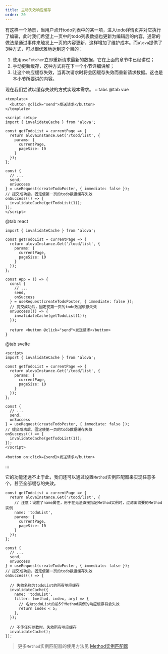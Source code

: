 ```yaml
---
title: 主动失效响应缓存
order: 20
---
```


有这样一个场景，当用户点开todo列表中的某一项，进入todo详情页并对它执行了编辑，此时我们希望上一页中的todo列表数据也更新为编辑后的内容，通常的做法是通过事件来触发上一页的内容更新，这样增加了维护成本。而`alova`提供了3种方式，可以很优雅地达到这个目的：
1. 使用`useFetcher`立即重新请求最新的数据，它在上面的章节中已经讲过；
2. 手动更新缓存，这种方式将在下一个小节详细讲解；
3. 让这个响应缓存失效，当再次请求时将会因缓存失效而重新请求数据。这也是本小节所要讲的内容。

现在我们尝试以缓存失效的方式实现本需求。
:::tabs
@tab vue
```vue{22-25}
<template>
  <button @click="send">发送请求</button>
</template>

<script setup>
import { invalidateCache } from 'alova';

const getTodoList = currentPage => {
  return alovaInstance.Get('/tood/list', {
    params: {
      currentPage,
      pageSize: 10
    }
  });
};

const {
  // ...
  send,
  onSuccess
} = useRequest(createTodoPoster, { immediate: false });
// 提交成功后，固定使第一页的todo数据缓存失效
onSuccess(() => {
  invalidateCache(getTodoList(1));
});
</script>
```

@tab react
```jsx{18-21}
import { invalidateCache } from 'alova';

const getTodoList = currentPage => {
  return alovaInstance.Get('/tood/list', {
    params: {
      currentPage,
      pageSize: 10
    }
  });
};

const App = () => {
  const {
    // ...
    send,
    onSuccess
  } = useRequest(createTodoPoster, { immediate: false });
  // 提交成功后，固定使第一页的todo数据缓存失效
  onSuccess(() => {
    invalidateCache(getTodoList(1));
  });

  return <button @click="send">发送请求</button>
}
```

@tab svelte
```html{18-21}
<script>
import { invalidateCache } from 'alova';

const getTodoList = currentPage => {
  return alovaInstance.Get('/tood/list', {
    params: {
      currentPage,
      pageSize: 10
    }
  });
};

const {
  // ...
  send,
  onSuccess
} = useRequest(createTodoPoster, { immediate: false });
// 提交成功后，固定使第一页的todo数据缓存失效
onSuccess(() => {
  invalidateCache(getTodoList(1));
});
</script>

<button on:click={send}>发送请求</button>
```

:::

它的功能还远不止于此，我们还可以通过设置`Method`实例匹配器来实现任意多个，甚至全部缓存的失效。

```javascript{20-27,29-30}
const getTodoList = currentPage => {
  return alovaInstance.Get('/tood/list', {
    // 注意：设置了name属性，用于在无法直接指定Method实例时，过滤出需要的Method实例
    name: 'todoList',
    params: {
      currentPage,
      pageSize: 10
    }
  });
};

const {
  // ...
  send,
  onSuccess
} = useRequest(createTodoPoster, { immediate: false });
// 提交成功后，固定使第一页的todo数据缓存失效
onSuccess(() => {

  // 失效名称为todoList的所有响应缓存
  invalidateCache({
    name: 'todoList',
    filter: (method, index, ary) => {
      // 名为todoList的前5个Method实例的响应缓存将会失效
      return index < 5;
    },
  });

  // 不传任何参数时，失效所有响应缓存
  invalidateCache();
});
```

> 更多`Method`实例匹配器的使用方法见 [Method实例匹配器](../next-step/method-instance-matcher.html)